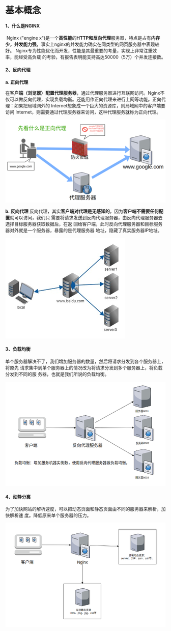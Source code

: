 # 基本概念

#### 1、什么是NGINX

​	Nginx ("engine x")是一个**高性能**的**HTTP和反向代理**服务器，特点是占有**内存少，并发能力强**，事实上nginx的并发能力确实在同类型的网页服务器中表现较好。
 	Nginx专为性能优化而开发，性能是其最重要的考量，实现上非常注重效率，能经受高负载
的考验，有报告表明能支持高达50000（5万）个并发连接数。

#### **2、反向代理**

**a. 正向代理**

​	在客**户端（浏览器）配置代理服务器**，通过代理服务器进行互联网访问。
​	Nginx不仅可以做反向代理，实现负载均衡。还能用作正向代理来进行上网等功能。正向代理：如果把局域网外的 Internet想象成一个巨大的资源库，则局域网中的客户端要访问 Internet，则需要通过代理服务器来访问，这种代理服务就称为正向代理。

![image-20210310221346775](img/baseConcepts/image-20210310221346775.png)

**b. 反向代理**
	反向代理，其实**客户端对代理是无感知的**，因为**客户端不需要任何配置**就可以访问，我们只
需要将请求发送到反向代理服务器，由反向代理服务器去选择目标服务器获取数据后，在返
回给客户端，此时反向代理服务器和目标服务器对外就是一个服务器，暴露的是代理服务器
地址，隐藏了真实服务器IP地址。

![img](img/baseConcepts/v2-816f7595d80b7ef36bf958764a873cba_720w.jpg)

#### 3、负载均衡

​		单个服务器解决不了，我们增加服务器的数量，然后将请求分发到各个服务器上，将原先
请求集中到单个服务器上的情况改为将请求分发到多个服务器上，将负载分发到不同的服
务器，也就是我们所说的负载均衡。

![image-20210310214350930](img/baseConcepts/image-20210310214350930.png)

#### 4、动静分离

为了加快网站的解析速度，可以把动态页面和静态页面由不同的服务器来解析，加快解析速
度。降低原来单个服务器的压力。

![image-20210310215210447](img/baseConcepts/image-20210310215210447.png)